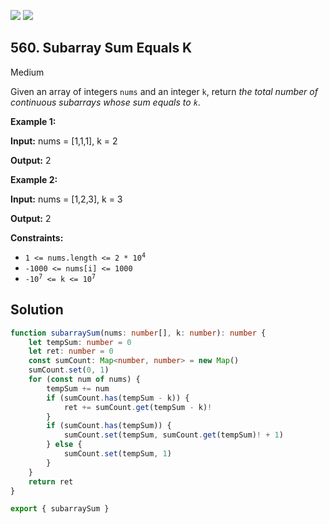 [![](https://img.shields.io/github/stars/LeetCode-in-TypeScript/LeetCode-in-TypeScript?label=Stars&style=flat-square)](https://github.com/LeetCode-in-TypeScript/LeetCode-in-TypeScript)
[![](https://img.shields.io/github/forks/LeetCode-in-TypeScript/LeetCode-in-TypeScript?label=Fork%20me%20on%20GitHub%20&style=flat-square)](https://github.com/LeetCode-in-TypeScript/LeetCode-in-TypeScript/fork)

## 560\. Subarray Sum Equals K

Medium

Given an array of integers `nums` and an integer `k`, return _the total number of continuous subarrays whose sum equals to `k`_.

**Example 1:**

**Input:** nums = [1,1,1], k = 2

**Output:** 2 

**Example 2:**

**Input:** nums = [1,2,3], k = 3

**Output:** 2 

**Constraints:**

*   <code>1 <= nums.length <= 2 * 10<sup>4</sup></code>
*   `-1000 <= nums[i] <= 1000`
*   <code>-10<sup>7</sup> <= k <= 10<sup>7</sup></code>

## Solution

```typescript
function subarraySum(nums: number[], k: number): number {
    let tempSum: number = 0
    let ret: number = 0
    const sumCount: Map<number, number> = new Map()
    sumCount.set(0, 1)
    for (const num of nums) {
        tempSum += num
        if (sumCount.has(tempSum - k)) {
            ret += sumCount.get(tempSum - k)!
        }
        if (sumCount.has(tempSum)) {
            sumCount.set(tempSum, sumCount.get(tempSum)! + 1)
        } else {
            sumCount.set(tempSum, 1)
        }
    }
    return ret
}

export { subarraySum }
```